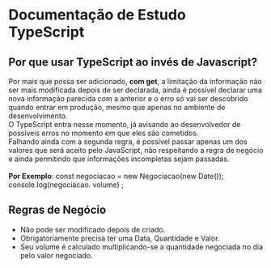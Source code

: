 # Documentação de Estudo TypeScript

## Por que usar TypeScript ao invés de Javascript?
Por mais que possa ser adicionado, <b>com get</b>, a limitação da informação não ser mais modificada depois
de ser declarada, ainda é possível declarar uma nova informação parecida com a anterior e o erro só vai ser
descobrido quando entrar em produção, mesmo que apenas no ambiente de desenvolvimento. <br>
O TypeScript entra nesse momento, já avisando ao desenvolvedor de possíveis erros no momento em que eles
são cometidos. <br>
Falhando ainda com a segunda regra, é possível passar apenas um dos valores que será aceito pelo JavaScript, não respeitando a regra de negócio e ainda permitindo que informações incompletas sejam passadas.<br><br>
<b>Por Exemplo</b>:
const negociacao = new Negociacao(new Date());<br>
console.log(negociacao. volume) ;<br>


## Regras de Negócio
* Não pode ser modificado depois de criado.
* Obrigatoriamente precisa ter uma Data, Quantidade e Valor. 
* Seu volume é calculado multiplicando-se a quantidade negociada no dia pelo valor negociado. 